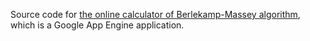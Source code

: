 Source code for [the online calculator of Berlekamp-Massey algorithm](http://bma.bozhu.me), which is a Google App Engine application.
